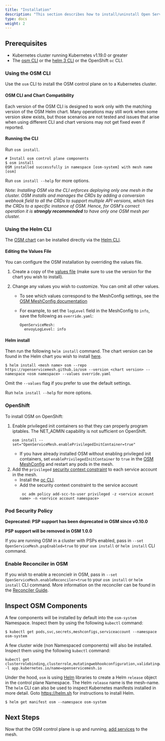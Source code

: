 ```yaml
---
title: "Installation"
description: "This section describes how to install/uninstall Open Service Mesh (OSM) on a Kubernetes cluster"
type: docs
weight: 2
---
```


## Prerequisites

- Kubernetes cluster running Kubernetes v1.19.0 or greater
- The [osm CLI](/docs/guides/cli) or the [helm 3 CLI](https://helm.sh/docs/intro/install/) or the OpenShift `oc` CLI.

### Using the OSM CLI

Use the `osm` CLI to install the OSM control plane on to a Kubernetes cluster.

#### OSM CLI and Chart Compatibility

Each version of the OSM CLI is designed to work only with the matching version of the OSM Helm chart. Many operations may still work when some version skew exists, but those scenarios are not tested and issues that arise when using different CLI and chart versions may not get fixed even if reported.

#### Running the CLI

Run `osm install`.

```console
# Install osm control plane components
$ osm install
OSM installed successfully in namespace [osm-system] with mesh name [osm]
```

Run `osm install --help` for more options.

_Note: Installing OSM via the CLI enforces deploying only one mesh in the cluster. OSM installs and manages the CRDs by adding a conversion webhook field to all the CRDs to support multiple API versions, which ties the CRDs to a specific instance of OSM. Hence, for OSM's correct operation it is **strongly recommended** to have only one OSM mesh per cluster._

### Using the Helm CLI

The [OSM chart](https://github.com/openservicemesh/osm/tree/release-v1.0/charts/osm) can be installed directly via the [Helm CLI](https://helm.sh/docs/intro/install/).

#### Editing the Values File

You can configure the OSM installation by overriding the values file.

1. Create a copy of the [values file](https://github.com/openservicemesh/osm/blob/release-v1.0/charts/osm/values.yaml) (make sure to use the version for the chart you wish to install).
1. Change any values you wish to customize. You can omit all other values.

   - To see which values correspond to the MeshConfig settings, see the [OSM MeshConfig documentation](/docs/guides/mesh_config)

   - For example, to set the `logLevel` field in the MeshConfig to `info`, save the following as `override.yaml`:
     ```
     OpenServiceMesh:
       envoyLogLevel: info
     ```

#### Helm install

Then run the following `helm install` command. The chart version can be found in the Helm chart you wish to install [here](https://github.com/openservicemesh/osm/blob/release-v1.0/charts/osm/Chart.yaml#L17).

```console
$ helm install <mesh name> osm --repo https://openservicemesh.github.io/osm --version <chart version> --namespace <osm namespace> --values override.yaml
```

Omit the `--values` flag if you prefer to use the default settings.

Run `helm install --help` for more options.

### OpenShift

To install OSM on OpenShift:

1. Enable privileged init containers so that they can properly program iptables. The NET_ADMIN capability is not sufficient on OpenShift.
   ```shell
   osm install --set="OpenServiceMesh.enablePrivilegedInitContainer=true"
   ```
   - If you have already installed OSM without enabling privileged init containers, set `enablePrivilegedInitContainer` to `true` in the [OSM MeshConfig](/docs/guides/mesh_config) and restart any pods in the mesh.
1. Add the `privileged` [security context constraint](https://docs.openshift.com/container-platform/4.7/authentication/managing-security-context-constraints.html) to each service account in the mesh.
   - Install the [oc CLI](https://docs.openshift.com/container-platform/4.7/cli_reference/openshift_cli/getting-started-cli.html).
   - Add the security context constraint to the service account
     ```shell
      oc adm policy add-scc-to-user privileged -z <service account name> -n <service account namespace>
     ```

### Pod Security Policy

**Deprecated: PSP support has been deprecated in OSM since v0.10.0**

**PSP support will be removed in OSM 1.0.0**

If you are running OSM in a cluster with PSPs enabled, pass in `--set OpenServiceMesh.pspEnabled=true` to your `osm install` or `helm install` CLI command.

### Enable Reconciler in OSM

If you wish to enable a reconcielr in OSM, pass in `--set OpenServiceMesh.enableReconciler=true` to your `osm install` or `helm install` CLI command. More information on the reconciler can be found in the [Reconciler Guide](/docs/guides/reconciler).

## Inspect OSM Components

A few components will be installed by default into the `osm-system` Namespace. Inspect them by using the following `kubectl` command:

```console
$ kubectl get pods,svc,secrets,meshconfigs,serviceaccount --namespace osm-system
```

A few cluster wide (non Namespaced components) will also be installed. Inspect them using the following `kubectl` command:

```console
kubectl get clusterrolebinding,clusterrole,mutatingwebhookconfiguration,validatingwebhookconfigurations -l app.kubernetes.io/name=openservicemesh.io
```

Under the hood, `osm` is using [Helm](https://helm.sh) libraries to create a Helm `release` object in the control plane Namespace. The Helm `release` name is the mesh-name. The `helm` CLI can also be used to inspect Kubernetes manifests installed in more detail. Goto https://helm.sh for instructions to install Helm.

```console
$ helm get manifest osm --namespace osm-system
```

## Next Steps

Now that the OSM control plane is up and running, [add services](/docs/guides/app_onboarding/) to the mesh.
